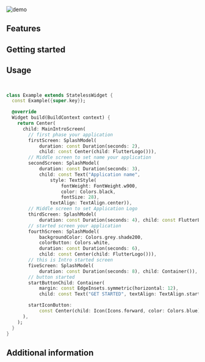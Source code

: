 <!--
This README describes the package. If you publish this package to pub.dev,
this README's contents appear on the landing page for your package.

For information about how to write a good package README, see the guide for
[writing package pages](https://dart.dev/guides/libraries/writing-package-pages).

For general information about developing packages, see the Dart guide for
[creating packages](https://dart.dev/guides/libraries/create-library-packages)
and the Flutter guide for
[developing packages and plugins](https://flutter.dev/developing-packages).
-->

![demo](https://github.com/khaledEltohamy/splash_screen/assets/107731665/b7cbf57d-abdc-4d9f-b98a-5d726f41402d?raw=true)






## Features



## Getting started


## Usage



```dart


class Example extends StatelessWidget {
  const Example({super.key});

  @override
  Widget build(BuildContext context) {
    return Center(
      child: MainIntroScreen(
        // first phase your application
        firstScreen: SplashModel(
            duration: const Duration(seconds: 2),
            child: const Center(child: FlutterLogo())),
        // Middle screen to set name your application
        secondScreen: SplashModel(
            duration: const Duration(seconds: 3),
            child: const Text("Application name",
                style: TextStyle(
                    fontWeight: FontWeight.w900,
                    color: Colors.black,
                    fontSize: 28),
                textAlign: TextAlign.center)),
        // Middle screen to set Application Logo
        thirdScreen: SplashModel(
            duration: const Duration(seconds: 4), child: const FlutterLogo()),
        // started screen your application
        fourthScreen: SplashModel(
            backgroundColor: Colors.grey.shade200,
            colorButton: Colors.white,
            duration: const Duration(seconds: 6),
            child: const Center(child: FlutterLogo())),
        // this is Intro started screen
        fiveScreen: SplashModel(
            duration: const Duration(seconds: 8), child: Container()),
        // button started
        startButtonChild: Container(
            margin: const EdgeInsets.symmetric(horizontal: 12),
            child: const Text("GET STARTED", textAlign: TextAlign.start)),

        startIconButton:
            const Center(child: Icon(Icons.forward, color: Colors.blue)),
      ),
    );
  }
}


```

## Additional information


